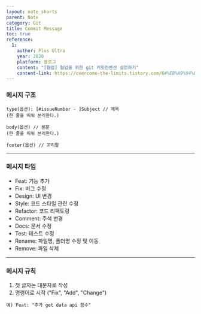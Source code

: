 ```yaml
---
layout: note_shorts
parent: Note
category: Git
title: Commit Message
toc: true
reference:
  1:
    author: Plus Ultra
    year: 2020
    platform: 블로그
    content: "[협업] 협업을 위한 git 커밋컨벤션 설정하기"
    content-link: https://overcome-the-limits.tistory.com/6#%EB%A9%94%EC%8B%9C%EC%A7%80-%EA%B5%AC%EC%A1%B0
---
```


### 메시지 구조
```
type(옵션): [#issueNumber - ]Subject // 제목
(한 줄을 띄워 분리한다.)

body(옵션) // 본문
(한 줄을 띄워 분리한다.)

footer(옵션) // 꼬리말
``` 

---

### 메시지 타입
- Feat: 기능 추가
- Fix: 버그 수정
- Design: UI 변경
- Style: 코드 스타일 관련 수정
- Refactor: 코드 리팩토링
- Comment: 주석 변경
- Docs: 문서 수정
- Test: 테스트 수정
- Rename: 파일명, 폴더명 수정 및 이동
- Remove: 파일 삭제

---

### 메시지 규칙
1. 첫 글자는 대문자로 작성
2. 명령어로 시작 ("Fix", "Add", "Change")
```
예) Feat: "추가 get data api 함수"
```
